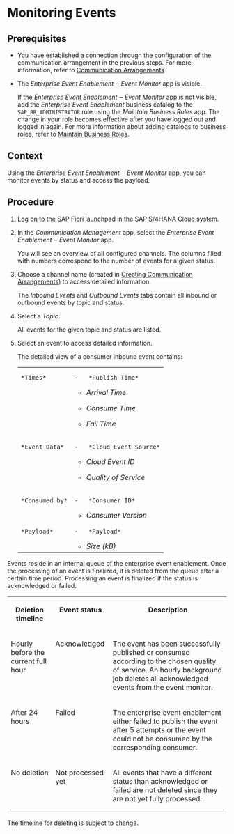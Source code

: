 <!-- loiocb54df9dfc9d4278a3f65eb232dc167d -->

# Monitoring Events



## Prerequisites

-   You have established a connection through the configuration of the communication arrangement in the previous steps. For more information, refer to [Communication Arrangements](communication-arrangements-2144420.md).

-   The *Enterprise Event Enablement ‒ Event Monitor* app is visible.

    If the *Enterprise Event Enablement ‒ Event Monitor* app is not visible, add the *Enterprise Event Enablement* business catalog to the `SAP_BR_ADMINISTRATOR` role using the *Maintain Business Roles* app. The change in your role becomes effective after you have logged out and logged in again. For more information about adding catalogs to business roles, refer to [Maintain Business Roles](maintain-business-roles-8980ad0.md).




## Context

Using the *Enterprise Event Enablement ‒ Event Monitor* app, you can monitor events by status and access the payload.



## Procedure

1.  Log on to the SAP Fiori launchpad in the SAP S/4HANA Cloud system.

2.  In the *Communication Management* app, select the *Enterprise Event Enablement ‒ Event Monitor* app.

    You will see an overview of all configured channels. The columns filled with numbers correspond to the number of events for a given status.

3.  Choose a channel name \(created in [Creating Communication Arrangements](creating-communication-arrangements-78ababb.md)\) to access detailed information.

    The *Inbound Events* and *Outbound Events* tabs contain all inbound or outbound events by topic and status.

4.  Select a *Topic*.

    All events for the given topic and status are listed.

5.  Select an event to access detailed information.

    The detailed view of a consumer inbound event contains:


    <table>
    <tr>
    <td valign="top">
    
        *Times*


    
    </td>
    <td valign="top">
    
        -   *Publish Time*

    -   *Arrival Time*

    -   *Consume Time*

    -   *Fail Time*



    
    </td>
    </tr>
    <tr>
    <td valign="top">
    
        *Event Data*


    
    </td>
    <td valign="top">
    
        -   *Cloud Event Source*

    -   *Cloud Event ID*

    -   *Quality of Service*



    
    </td>
    </tr>
    <tr>
    <td valign="top">
    
        *Consumed by*


    
    </td>
    <td valign="top">
    
        -   *Consumer ID*

    -   *Consumer Version*



    
    </td>
    </tr>
    <tr>
    <td valign="top">
    
        *Payload*


    
    </td>
    <td valign="top">
    
        -   *Payload*

    -   *Size \(kB\)*



    
    </td>
    </tr>
    </table>
    



Events reside in an internal queue of the enterprise event enablement. Once the processing of an event is finalized, it is deleted from the queue after a certain time period. Processing an event is finalized if the status is acknowledged or failed.


<table>
<tr>
<th valign="top">

Deletion timeline



</th>
<th valign="top">

Event status



</th>
<th valign="top">

Description



</th>
</tr>
<tr>
<td valign="top">

Hourly before the current full hour



</td>
<td valign="top">

Acknowledged



</td>
<td valign="top">

The event has been successfully published or consumed according to the chosen quality of service. An hourly background job deletes all acknowledged events from the event monitor.



</td>
</tr>
<tr>
<td valign="top">

After 24 hours



</td>
<td valign="top">

Failed



</td>
<td valign="top">

The enterprise event enablement either failed to publish the event after 5 attempts or the event could not be consumed by the corresponding consumer.



</td>
</tr>
<tr>
<td valign="top">

No deletion



</td>
<td valign="top">

Not processed yet



</td>
<td valign="top">

All events that have a different status than acknowledged or failed are not deleted since they are not yet fully processed.



</td>
</tr>
</table>

The timeline for deleting is subject to change.

